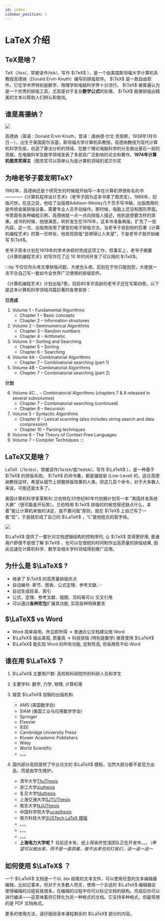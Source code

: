 ```yaml
---
id: index
sidebar_position: 1
---
```


# LaTeX 介绍

## TeX是啥？

TeX（/tɛx/，常被读作/tɛk/，写作 $\TeX$ ），是一个由美国斯坦福大学计算机系教授高德纳（Donald Ervin Knuth）编写的排版软件。 $\TeX$ 是一款自由软件。它在学术界特别是数学、物理学和电脑科学界十分流行。 $\TeX$ 被普遍认为是一个优秀的排版工具，尤其是对于复杂**数学公式**的处理。 $\TeX$ 能够排版出精美的文本以帮助人们辨认和查找。

## 谁是高德纳？

![](./img/KnuthAtOpenContentAlliance.jpg)

高德纳（英语：Donald Ervin Knuth，音译：唐纳德·尔文·克努斯，1938年1月10日－），出生于美国密尔沃基，斯坦福大学计算机系教授。高德纳教授为现代计算机科学先驱，创造了算法分析的领域，在数个理论电脑科学的分支做出基石一般的贡献。在电脑科学及数学领域发表了多部具广泛影响的论文和著作。**1974年计算机图灵奖得主**（图灵奖可以简单认为是计算机领域的诺贝尔奖

## 为啥老爷子要发明TeX?

1962年，高德纳还是个研究生的时候就开始写一本在计算机界很有名的书————《计算机程序设计艺术》（老爷子因为这本书拿了图灵奖）。1968年，初版问世。在这之前，他给了出版商Addison-Wesley几千页手写书稿，出版商用的是传统金属排版设备，需要专业人员手动操作。那时候，电脑上还没有图形界面。书里面有各种编程示例，高德纳就一点一点向排版人描述，他到底想要怎样的效果。成书的时候，他很满意。转折发生在1976年，这本书准备再版，扩充了一些内容。这一次，出版商改用了便宜的电子排版方法，当老爷子收到他的巨著《计算机编程艺术》的第一页样张，他发现排版“丑陋得让人失望”，于是老爷子就开始编写 $\TeX$。

老爷子原本计划在1978年的学术休假时完成这项工作，但事实上，老爷子搁置《计算机编程艺术》的写作花了近 10 年时间开发了可以用的 $\TeX$。

:::tip
不仅仅你头疼文章排版问题，大佬也头疼。区别在于你只能抱怨，大佬就一言不合自己写一套如今全世界广泛使用的排版软件。

《计算机编程艺术》计划出版7卷，目前80多岁高龄的老爷子还在写第四卷。以下是这本计算机科学领域鸿篇巨著的各卷安排：

**已完成**
1. Volume 1 – Fundamental Algorithms
    - Chapter 1 – Basic concepts
    - Chapter 2 – Information structures
2. Volume 2 – Seminumerical Algorithms
    - Chapter 3 – Random numbers
    - Chapter 4 – Arithmetic
3. Volume 3 – Sorting and Searching
    - Chapter 5 – Sorting
    - Chapter 6 – Searching
4. Volume 4A – Combinatorial Algorithms
    - Chapter 7 – Combinatorial searching (part 1)
5. Volume 4B – Combinatorial Algorithms
    - Chapter 7 – Combinatorial searching (part 2)

**计划**

6. Volume 4C... – Combinatorial Algorithms (chapters 7 & 8 released in several subvolumes)
    - Chapter 7 – Combinatorial searching (continued)
    - Chapter 8 – Recursion
7. Volume 5 – Syntactic Algorithms
    - Chapter 9 – Lexical scanning (also includes string search and data compression)
    - Chapter 10 – Parsing techniques
8. Volume 6 – The Theory of Context-Free Languages
9. Volume 7 – Compiler Techniques
:::


## LaTeX又是啥？

LaTeX（/ˈlɑːtɛx/，常被读作/ˈlɑːtɛk/或/ˈleɪtɛk/，写作 $\LaTeX$ ），是一种基于 $\TeX$ 的排版系统。 $\TeX$ 的命令集，都是偏低层 (Low-Level) 的，适合高德纳教授这样，希望从细节上把握排版效果的人类。但这几百个命令，对于大多数人来说，可能还是太多了。

美国计算机科学家莱斯利·兰伯特在20世纪80年代初期计划写一本 “美国并发系统大典”（很可能是开玩笑）。兰伯特用 $\TeX$ 排版的时候觉得还缺点什么，本着“能让计算机来做的决定，就不要问我”原则，就在 $\TeX$ 上自己写了一套“宏”，于是就形成了自己的 $\LaTeX$ ，“L”是他姓氏的首字母。

![](./img/Leslie_Lamport.jpg)

 $\LaTeX$ 提供了一套针对文档逻辑结构的控制序列, 让 $\TeX$ 变得更好用, 普通用户即便不是很了解 $\TeX$ ，也可以在很短的时间制作出高质量的排版结果, 因此迅速在计算机科学、数学及相关学科领域得到推广应用。

## 为什么是 $\LaTeX$ ?

- 继承了 $\TeX$ 的高质量排版优点
- 自动编号: 章节、图表、公式定理、参考文献、···
- 自动生成目录、索引
- 公式、定理、参考文献、插图、页码等可以 交叉引用 
- 可以通过**各种宏包**扩展其功能, 实现各种特殊要求

##  $\LaTeX$  vs Word

- Word 简单易用，所见即所得 → 普通办公文档建议用 Word
- $\LaTeX$ 输出美观, 质量高 → 科技排版 (特别是数学) 推荐使用 $\LaTeX$ 
- $\LaTeX$ 能实现 Word 的所有功能, 定制性高, 但易用性不如 Word


## 谁在用 $\LaTeX$ ？

1. $\LaTeX$ 主要用户群: 高校和科研院所的科研人员和学生
2. 主要学科: 数学, 力学, 物理, 计算机等
3. 接受 $\LaTeX$ 投稿的出版机构
    - AMS (美国数学会)
    - SIAM (美国工业与应用数学学会) 
    - Springer
    - Elsevier
    - IEEE
    - Cambridge University Press
    - Kluwer Academic Publishers
    - Wiley
    - World Scientific
    - 。。。

4. 国内部分高校提供了毕业论文的 $\LaTeX$ 模板，当然大部分都不是官方出品，而是由学生维护。
    - 清华大学[ThuThesis](https://github.com/tuna/thuthesis)
    - 浙江大学[zjuthesis](https://github.com/TheNetAdmin/zjuthesis)
    - 复旦大学[fduthesis](https://github.com/stone-zeng/fduthesis)
    - 上海交通大学[SJTUThesis](https://github.com/sjtug/SJTUThesis)
    - 南京大学[NJUThesis](https://git.nju.edu.cn/nju-lug/nju-latex-templates/njuthesis)
    - 中国科学院大学[ucasthesis](https://github.com/mohuangrui/ucasthesis)
    - 南方科技大学[SUSTech LaTeX 模板](https://github.com/SUSTC/latex-template)
    - 。。。
    - 。。。
    - 。。。
    - **上海电力大学呢？** 目前还木有，纸上得来终觉浅团队正在开发中。。。*（希望可以做出来，而不是一直鸽着，做不出来也别打我们，逃～逃～逃～*

## 如何使用 $\LaTeX$ ？

一个 $\LaTeX$ 文档是一个以 .tex 结尾的文本文件，可以使用任意的文本编辑器编辑，比如记事本，但对于大多数人而言，使用一个合适的 $\LaTeX$ 编辑器会使得编辑的过程容易很多。在编辑的过程中你可以标记文档的结构。完成后你可以进行编译——这意味着将它转化为另一种格式的文档。它支持多种格式，但最常用的是 PDF 文档格式。

更多的使用方法，请仔细阅读本课程剩余的 $\LaTeX$ 部分的内容。
